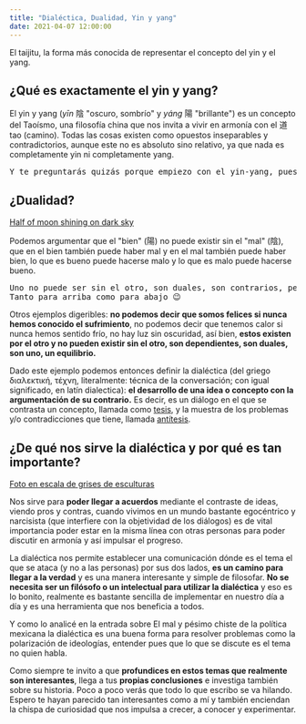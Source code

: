 ```yaml
---
title: "Dialéctica, Dualidad, Yin y yang"
date: 2021-04-07 12:00:00
---
```

<blog-img src="yin-yang.svg" width="375px">
	El taijitu, la forma más conocida de representar el concepto del yin y el yang.
</blog-img>

## ¿Qué es exactamente el yin y yang?

El yin y yang (*yīn* 陰 "oscuro, sombrío" y *yáng* 陽 "brillante") es un concepto del Taoísmo, una filosofía china que nos invita a vivir en armonía con el 道 tao (camino). Todas las cosas existen como opuestos inseparables y contradictorios, aunque este no es absoluto sino relativo, ya que nada es completamente yin ni completamente yang.

<pre>
Y te preguntarás quizás porque empiezo con el yin-yang, pues bien prosigamos con la dualidad ya que este idea taoísta representa muy bien lo que a continuación te explicaré.
</pre>

## ¿Dualidad?

<blog-img src="pexels-6369352.jpg">
	<a target="_blank" rel="noopener noreferrer nofollow" href="https://www.pexels.com/photo/half-of-moon-shining-on-dark-sky-6369352/">Half of moon shining on dark sky</a>
</blog-img>

Podemos argumentar que el "bien" (陽) no puede existir sin el "mal" (陰), que en el bien también puede haber mal y en el mal también puede haber bien, lo que es bueno puede hacerse malo y lo que es malo puede hacerse bueno.

<pre>
Uno no puede ser sin el otro, son duales, son contrarios, pero crean una armonía al estar contrapuestos. 
Tanto para arriba como para abajo 😉
</pre>

Otros ejemplos digeribles: **no podemos decir que somos felices si nunca hemos conocido el sufrimiento**, no podemos decir que tenemos calor si nunca hemos sentido frío, no hay luz sin oscuridad, así bien, **estos existen por el otro y no pueden existir sin el otro, son dependientes, son duales, son uno, un equilibrio.**

Dado este ejemplo podemos entonces definir la dialéctica (del griego διαλεκτική, τέχνη, literalmente: técnica de la conversación; con igual significado, en latín dialectica): **el desarrollo de una idea o concepto con la argumentación de su contrario.** Es decir, es un diálogo en el que se contrasta un concepto, llamada como [tesis](https://es.wikipedia.org/wiki/Tesis), y la muestra de los problemas y/o contradicciones que tiene, llamada [antítesis](https://es.wikipedia.org/wiki/Ant%C3%ADtesis).

## ¿De qué nos sirve la dialéctica y por qué es tan importante?

<blog-img src="pexels-2723450.jpg">
	<a target="_blank" rel="noopener noreferrer nofollow" href="https://www.pexels.com/es-es/foto/foto-en-escala-de-grises-de-esculturas-2723450/">Foto en escala de grises de esculturas</a>
</blog-img>

Nos sirve para **poder llegar a acuerdos** mediante el contraste de ideas, viendo pros y contras, cuando vivimos en un mundo bastante egocéntrico y narcisista (que interfiere con la objetividad de los diálogos) es de vital importancia poder estar en la misma línea con otras personas para poder discutir en armonía y así impulsar el progreso.

La dialéctica nos permite establecer una comunicación dónde es el tema el que se ataca (y no a las personas) por sus dos lados, **es un camino para llegar a la verdad** y es una manera interesante y simple de filosofar. **No se necesita ser un filósofo o un intelectual para utilizar la dialéctica** y eso es lo bonito, realmente es bastante sencilla de implementar en nuestro día a día y es una herramienta que nos beneficia a todos.

Y como lo analicé en la entrada sobre <blog-link to="el-mal-y-pesimo-chiste-de-la-politica-mexicana">El mal y pésimo chiste de la política mexicana</blog-link> la dialéctica es una buena forma para resolver problemas como la polarización de ideologías, entender pues que lo que se discute es el tema no quien habla.

Como siempre te invito a que **profundices en estos temas que realmente son interesantes**, llega a tus **propias conclusiones** e investiga también sobre su historia. Poco a poco verás que todo lo que escribo se va hilando. Espero te hayan parecido tan interesantes como a mí y también enciendan la chispa de curiosidad que nos impulsa a crecer, a conocer y experimentar.